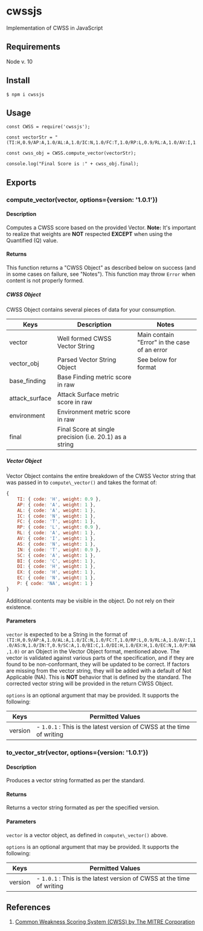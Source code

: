 # cwssjs
Implementation of CWSS in JavaScript

## Requirements
Node v. 10

## Install
```
$ npm i cwssjs
```

## Usage
```
const CWSS = require('cwssjs');

const vectorStr = "(TI:H,0.9/AP:A,1.0/AL:A,1.0/IC:N,1.0/FC:T,1.0/RP:L,0.9/RL:A,1.0/AV:I,1.0/AS:N,1.0/IN:T,0.9/SC:A,1.0/BI:C,1.0/DI:H,1.0/EX:H,1.0/EC:N,1.0/P:NA,1.0)";

const cwss_obj = CWSS.compute_vector(vectorStr);

console.log("Final Score is :" + cwss_obj.final);
```

## Exports

### compute\_vector(vector, options={version: '1.0.1'})

#### Description
Computes a CWSS score based on the provided Vector. 
**Note:** It's important to realize that weights are **NOT** respected
**EXCEPT** when using the Quantified (Q) value.

#### Returns
This function returns a "CWSS Object" as described below on success (and in
some cases on failure, see "Notes"). This function may throw `Error` when
content is not properly formed.

##### CWSS Object
CWSS Object contains several pieces of data for your consumption.

Keys | Description | Notes
-----|-------------|--------------
vector | Well formed CWSS Vector String | Main contain "Error" in the case of an error
vector\_obj | Parsed Vector String Object | See below for format
base\_finding | Base Finding metric score in raw |
attack\_surface | Attack Surface metric score in raw |
environment | Environment metric score in raw |
final | Final Score at single precision (i.e. 20.1) as a string |

##### Vector Object
Vector Object contains the entire breakdown of the CWSS Vector string that was
passed in to `compute\_vector()` and takes the format of:
```javascript
{
    TI: { code: 'H', weight: 0.9 },
    AP: { code: 'A', weight: 1 },
    AL: { code: 'A', weight: 1 },
    IC: { code: 'N', weight: 1 },
    FC: { code: 'T', weight: 1 },
    RP: { code: 'L', weight: 0.9 },
    RL: { code: 'A', weight: 1 },
    AV: { code: 'I', weight: 1 },
    AS: { code: 'N', weight: 1 },
    IN: { code: 'T', weight: 0.9 },
    SC: { code: 'A', weight: 1 },
    BI: { code: 'C', weight: 1 },
    DI: { code: 'H', weight: 1 },
    EX: { code: 'H', weight: 1 },
    EC: { code: 'N', weight: 1 },
    P: { code: 'NA', weight: 1 }
}
```
Additional contents may be visible in the object. Do not rely on their
existence.

#### Parameters
`vector` is expected to be a String in the format of
`(TI:H,0.9/AP:A,1.0/AL:A,1.0/IC:N,1.0/FC:T,1.0/RP:L,0.9/RL:A,1.0/AV:I,1.0/AS:N,1.0/IN:T,0.9/SC:A,1.0/BI:C,1.0/DI:H,1.0/EX:H,1.0/EC:N,1.0/P:NA,1.0)`
or an Object in the Vector Object format, mentioned above. The vector is
validated against various parts of the specification, and if they are found to
be non-conformant, they will be updated to be correct. If factors are missing
from the vector string, they will be added with a default of Not Applicable
(NA). This is **NOT** behavior that is defined by the standard. The corrected
vector string will be provided in the return CWSS Object.

`options` is an optional argument that may be provided. It supports the
following:

Keys | Permitted Values
-----|-----------------
version | - `1.0.1` : This is the latest version of CWSS at the time of writing

### to\_vector\_str(vector, options={version: '1.0.1'})

#### Description
Produces a vector string formatted as per the standard.

#### Returns
Returns a vector string formated as per the specified version.

#### Parameters
`vector` is a vector object, as defined in `compute\_vector()` above.

`options` is an optional argument that may be provided. It supports the
following:

Keys | Permitted Values
-----|-----------------
version | - `1.0.1` : This is the latest version of CWSS at the time of writing

## References
  1. [Common Weakness Scoring System (CWSS) by The MITRE Corporation](https://cwe.mitre.org/cwss/cwss_v1.0.1.html)
